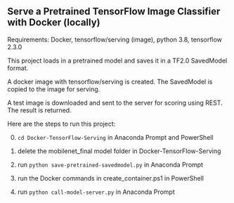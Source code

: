 ## Serve a Pretrained TensorFlow Image Classifier with Docker (locally)

Requirements: Docker, tensorflow/serving (image), python 3.8, tensorflow 2.3.0

This project loads in a pretrained model and saves it in a TF2.0 SavedModel format.

A docker image with tensorflow/serving is created. The SavedModel is copied to the image for serving.

A test image is downloaded and sent to the server for scoring using REST. The result is returned.

Here are the steps to run this project: 

0) `cd Docker-TensorFlow-Serving` in Anaconda Prompt and PowerShell

1) delete the mobilenet_final model folder in Docker-TensorFlow-Serving

2) run `python save-pretrained-savedmodel.py` in Anaconda Prompt

3) run the Docker commands in create_container.ps1 in PowerShell

4) run `python call-model-server.py` in Anaconda Prompt